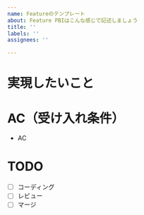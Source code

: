 ```yaml
---
name: Featureのテンプレート
about: Feature PBIはこんな感じで記述しましょう
title: ''
labels: ''
assignees: ''

---
```


# 実現したいこと
<!-- 「〇〇したい。なぜなら〇〇だからだ」という形式で書きましょう -->

# AC（受け入れ条件）
<!-- PBIが`Done`になるための条件を書きましょう -->
- AC
<!-- ## エラーハンドリング
バリデーションに失敗した場合、デフォルトの挙動などがある場合は書きましょう
-->

# TODO
<!-- PBIを完了させるためにやるべきことを書きましょう -->
- [ ] コーディング
- [ ] レビュー
- [ ] マージ
